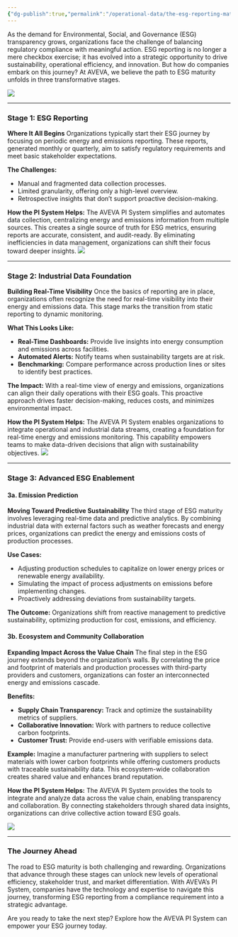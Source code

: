 ```yaml
---
{"dg-publish":true,"permalink":"/operational-data/the-esg-reporting-maturity-journey-from-compliance-to-collaboration/"}
---
```


As the demand for Environmental, Social, and Governance (ESG) transparency grows, organizations face the challenge of balancing regulatory compliance with meaningful action. ESG reporting is no longer a mere checkbox exercise; it has evolved into a strategic opportunity to drive sustainability, operational efficiency, and innovation. But how do companies embark on this journey? At AVEVA, we believe the path to ESG maturity unfolds in three transformative stages.

![](https://i.imgur.com/pioMqQB.png)

---

### **Stage 1: ESG Reporting**

**Where It All Begins** Organizations typically start their ESG journey by focusing on periodic energy and emissions reporting. These reports, generated monthly or quarterly, aim to satisfy regulatory requirements and meet basic stakeholder expectations.

**The Challenges:**
- Manual and fragmented data collection processes.
- Limited granularity, offering only a high-level overview.
- Retrospective insights that don’t support proactive decision-making.

**How the PI System Helps:** The AVEVA PI System simplifies and automates data collection, centralizing energy and emissions information from multiple sources. This creates a single source of truth for ESG metrics, ensuring reports are accurate, consistent, and audit-ready. By eliminating inefficiencies in data management, organizations can shift their focus toward deeper insights.
![](https://i.imgur.com/ncJ9RoN.png)


---

### **Stage 2: Industrial Data Foundation**

**Building Real-Time Visibility** Once the basics of reporting are in place, organizations often recognize the need for real-time visibility into their energy and emissions data. This stage marks the transition from static reporting to dynamic monitoring.

**What This Looks Like:**
- **Real-Time Dashboards:** Provide live insights into energy consumption and emissions across facilities.
- **Automated Alerts:** Notify teams when sustainability targets are at risk.
- **Benchmarking:** Compare performance across production lines or sites to identify best practices.

**The Impact:** With a real-time view of energy and emissions, organizations can align their daily operations with their ESG goals. This proactive approach drives faster decision-making, reduces costs, and minimizes environmental impact.

**How the PI System Helps:** The AVEVA PI System enables organizations to integrate operational and industrial data streams, creating a foundation for real-time energy and emissions monitoring. This capability empowers teams to make data-driven decisions that align with sustainability objectives.
![](https://i.imgur.com/N8oVXdg.png)


---

### **Stage 3: Advanced ESG Enablement**

#### **3a. Emission Prediction**

**Moving Toward Predictive Sustainability** The third stage of ESG maturity involves leveraging real-time data and predictive analytics. By combining industrial data with external factors such as weather forecasts and energy prices, organizations can predict the energy and emissions costs of production processes.

**Use Cases:**
- Adjusting production schedules to capitalize on lower energy prices or renewable energy availability.
- Simulating the impact of process adjustments on emissions before implementing changes.
- Proactively addressing deviations from sustainability targets.

**The Outcome:** Organizations shift from reactive management to predictive sustainability, optimizing production for cost, emissions, and efficiency.

#### **3b. Ecosystem and Community Collaboration**

**Expanding Impact Across the Value Chain** The final step in the ESG journey extends beyond the organization’s walls. By correlating the price and footprint of materials and production processes with third-party providers and customers, organizations can foster an interconnected energy and emissions cascade.

**Benefits:**
- **Supply Chain Transparency:** Track and optimize the sustainability metrics of suppliers.
- **Collaborative Innovation:** Work with partners to reduce collective carbon footprints.
- **Customer Trust:** Provide end-users with verifiable emissions data.

**Example:** Imagine a manufacturer partnering with suppliers to select materials with lower carbon footprints while offering customers products with traceable sustainability data. This ecosystem-wide collaboration creates shared value and enhances brand reputation.

**How the PI System Helps:** The AVEVA PI System provides the tools to integrate and analyze data across the value chain, enabling transparency and collaboration. By connecting stakeholders through shared data insights, organizations can drive collective action toward ESG goals.

![](https://i.imgur.com/MXh81Eq.png)


---
### **The Journey Ahead**

The road to ESG maturity is both challenging and rewarding. Organizations that advance through these stages can unlock new levels of operational efficiency, stakeholder trust, and market differentiation. With AVEVA’s PI System, companies have the technology and expertise to navigate this journey, transforming ESG reporting from a compliance requirement into a strategic advantage.

Are you ready to take the next step? Explore how the AVEVA PI System can empower your ESG journey today.
